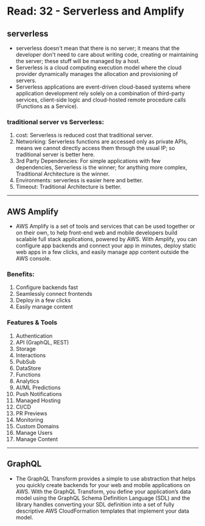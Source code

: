 # Read: 32 - Serverless and Amplify

## serverless 

* serverless doesn't mean that there is no server; it means that the developer don't need to care about writing code, creating or maintaining the server; these stuff will be managed by a host. 
* Serverless is a cloud computing execution model where the cloud provider dynamically manages the allocation and provisioning of servers.
* Serverless applications are event-driven cloud-based systems where application development rely solely on a combination of third-party services, client-side logic and cloud-hosted remote procedure calls (Functions as a Service).

### traditional server vs Serverless:
1. cost: Serverless is reduced cost that traditional server.
2. Networking: Serverless functions are accessed only as private APIs, means we cannot directly access them through the usual IP; so traditional server is better here.
3. 3rd Party Dependencies:  For simple applications with few dependencies, Serverless is the winner; for anything more complex, Traditional Architecture is the winner.
4. Environments: serverless is easier here and better.
5. Timeout: Traditional Architecture is better.

***

## AWS Amplify

* AWS Amplify is a set of tools and services that can be used together or on their own, to help front-end web and mobile developers build scalable full stack applications, powered by AWS. With Amplify, you can configure app backends and connect your app in minutes, deploy static web apps in a few clicks, and easily manage app content outside the AWS console.

### Benefits:
1. Configure backends fast
2. Seamlessly connect frontends
3. Deploy in a few clicks
4. Easily manage content

### Features & Tools

1. Authentication
2. API (GraphQL, REST)
3. Storage
4. Interactions
5. PubSub
6. DataStore
7. Functions
8. Analytics
9. AI/ML Predictions
10. Push Notifications
11. Managed Hosting
12. CI/CD
13. PR Previews
14. Monitoring
15. Custom Domains
16. Manage Users
17. Manage Content

***

## GraphQL 

* The GraphQL Transform provides a simple to use abstraction that helps you quickly create backends for your web and mobile applications on AWS. With the GraphQL Transform, you define your application’s data model using the GraphQL Schema Definition Language (SDL) and the library handles converting your SDL definition into a set of fully descriptive AWS CloudFormation templates that implement your data model.
